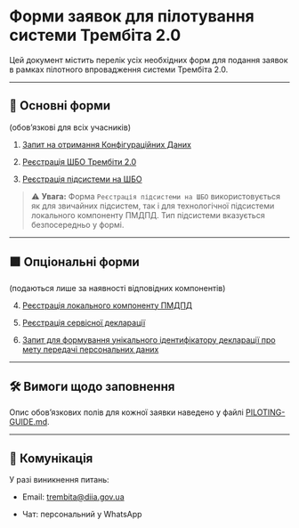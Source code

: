 # Форми заявок для пілотування системи Трембіта 2.0

Цей документ містить перелік усіх необхідних форм для подання заявок в рамках пілотного впровадження системи Трембіта 2.0.

---

## 🔹 Основні форми

(обов’язкові для всіх учасників)

1. [Запит на отримання Конфігураційних Даних](https://forms.gle/2CHfj58AjEY6L4aZ8)

2. [Реєстрація ШБО Трембіти 2.0](https://forms.gle/fsD3osa9rzXihcLU9)

3. [Реєстрація підсистеми на ШБО](https://forms.gle/wwUE9cZ4PDqEnGnm6)

> ⚠️ **Увага:** Форма ```Реєстрація підсистеми на ШБО``` використовується як для звичайних підсистем, так і для технологічної підсистеми локального компоненту ПМДПД. Тип підсистеми вказується безпосередньо у формі.

---

## 🟪 Опціональні форми

(подаються лише за наявності відповідних компонентів)

4. [Реєстрація локального компоненту ПМДПД](https://forms.gle/nkLd1HszPkVewfem7)

5. [Реєстрація сервісної декларації](https://forms.gle/cxsfYUiDmwFcqspq7)

6. [Запит для формування унікального ідентифікатору декларації про мету передачі персональних даних](https://forms.gle/bTsf4hyS7TQ4TSgP9)

---

## 🛠 Вимоги щодо заповнення

Опис обов’язкових полів для кожної заявки наведено у файлі [PILOTING-GUIDE.md](PILOTING-GUIDE.md/#form-fields).

---

## 📩 Комунікація

У разі виникнення питань:

- Email: trembita@diia.gov.ua

- Чат: персональний у WhatsApp
